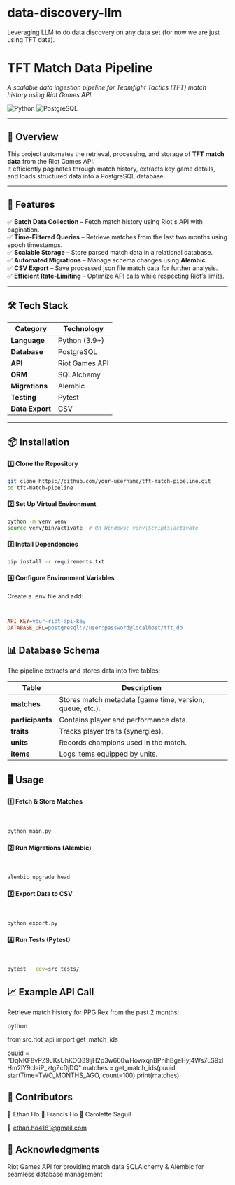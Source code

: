 # data-discovery-llm
Leveraging LLM to do data discovery on any data set (for now we are just using TFT data).


# **TFT Match Data Pipeline**
*A scalable data ingestion pipeline for Teamfight Tactics (TFT) match history using Riot Games API.*

![Python](https://img.shields.io/badge/python-3.9%2B-brightgreen)
![PostgreSQL](https://img.shields.io/badge/database-PostgreSQL-orange)

---

## 📌 Overview
This project automates the retrieval, processing, and storage of **TFT match data** from the Riot Games API.  
It efficiently paginates through match history, extracts key game details, and loads structured data into a PostgreSQL database.

---

## 🚀 Features
✅ **Batch Data Collection** – Fetch match history using Riot's API with pagination.  
✅ **Time-Filtered Queries** – Retrieve matches from the last two months using epoch timestamps.  
✅ **Scalable Storage** – Store parsed match data in a relational database.  
✅ **Automated Migrations** – Manage schema changes using **Alembic**.  
✅ **CSV Export** – Save processed json file match data for further analysis.  
✅ **Efficient Rate-Limiting** – Optimize API calls while respecting Riot’s limits.  

---

## 🛠️ Tech Stack
| Category        | Technology |
|----------------|-----------|
| **Language**   | Python (3.9+) |
| **Database**   | PostgreSQL |
| **API**        | Riot Games API |
| **ORM**        | SQLAlchemy |
| **Migrations** | Alembic |
| **Testing**    | Pytest |
| **Data Export** | CSV |

---

## 📦 Installation

#### 1️⃣ Clone the Repository
```bash
git clone https://github.com/your-username/tft-match-pipeline.git
cd tft-match-pipeline
```
#### 2️⃣ Set Up Virtual Environment
```bash
python -m venv venv
source venv/bin/activate  # On Windows: venv\Scripts\activate
```
#### 3️⃣ Install Dependencies
```bash
pip install -r requirements.txt
```
#### 4️⃣ Configure Environment Variables
Create a .env file and add:

```ini


API_KEY=your-riot-api-key
DATABASE_URL=postgresql://user:password@localhost/tft_db
```
## 📊 Database Schema  

The pipeline extracts and stores data into five tables:  

| Table        | Description                                |
|-------------|--------------------------------------------|
| **matches**      | Stores match metadata (game time, version, queue, etc.). |
| **participants** | Contains player and performance data.      |
| **traits**       | Tracks player traits (synergies).      |
| **units**        | Records champions used in the match.   |
| **items**        | Logs items equipped by units.         |

## 🖥️ Usage
#### 1️⃣ Fetch & Store Matches
```bash


python main.py
```
#### 2️⃣ Run Migrations (Alembic)
```bash


alembic upgrade head
```
#### 3️⃣ Export Data to CSV
```bash


python export.py
```
#### 4️⃣ Run Tests (Pytest)
```bash


pytest --cov=src tests/
```
## 📈 Example API Call
Retrieve match history for PPG Rex from the past 2 months:

python


from src.riot_api import get_match_ids

puuid = "DqNKF8vPZ9JKsUhKOQ39ijH2p3w660wHowxqnBPnihBgeHyj4Ws7LS9xlHm2lY9claiP_ztgZcDjDQ"
matches = get_match_ids(puuid, startTime=TWO_MONTHS_AGO, count=100)
print(matches)

## 👥 Contributors
👤 Ethan Ho
👤 Francis Ho
👤 Carolette Saguil

📧 ethan.ho4181@gmail.com

## 🌟 Acknowledgments
Riot Games API for providing match data
SQLAlchemy & Alembic for seamless database management
